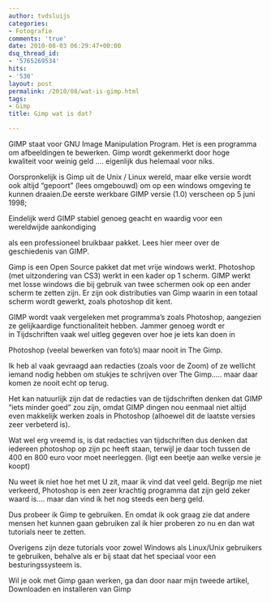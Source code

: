 ```yaml
---
author: tvdsluijs
categories:
- Fotografie
comments: 'true'
date: 2010-08-03 06:29:47+00:00
dsq_thread_id:
- '5765269534'
hits:
- '530'
layout: post
permalink: /2010/08/wat-is-gimp.html
tags:
- Gimp
title: Gimp wat is dat?

---
```

GIMP staat voor GNU Image Manipulation Program. Het is een programma om afbeeldingen te bewerken. Gimp wordt gekenmerkt door hoge kwaliteit voor weinig geld …. eigenlijk dus helemaal voor niks.

Oorspronkelijk is Gimp uit de Unix / Linux wereld, maar elke versie wordt ook altijd “gepoort” (lees omgebouwd) om op een windows omgeving te kunnen draaien.<!--more-->De eerste werkbare GIMP versie (1.0) verscheen op 5 juni 1998;


  
Eindelijk werd GIMP stabiel genoeg geacht en waardig voor een wereldwijde aankondiging
  
als een professioneel bruikbaar pakket. Lees hier meer over de geschiedenis van GIMP.

Gimp is een Open Source pakket dat met vrije windows werkt. Photoshop (met uitzondering van CS3) werkt in een kader op 1 scherm. GIMP werkt met losse windows die bij gebruik van twee schermen ook op een ander scherm te zetten zijn. Er zijn ook distributies van Gimp waarin in een totaal scherm wordt gewerkt, zoals photoshop dit kent.

GIMP wordt vaak vergeleken met programma’s zoals Photoshop, aangezien ze gelijkaardige functionaliteit hebben. Jammer genoeg wordt er in Tijdschriften vaak wel uitleg gegeven over hoe je iets kan doen in
  
Photoshop (veelal bewerken van foto’s) maar nooit in The Gimp.

Ik heb al vaak gevraagd aan redacties (zoals voor de Zoom) of ze wellicht iemand nodig hebben om stukjes te schrijven over The Gimp….. maar daar komen ze nooit echt op terug.

Het kan natuurlijk zijn dat de redacties van de tijdschriften denken dat GIMP “iets minder goed” zou zijn, omdat GIMP dingen nou eenmaal niet altijd even makkelijk werken zoals in Photoshop (alhoewel dit de laatste versies zeer verbeterd is).

Wat wel erg vreemd is, is dat redacties van tijdschriften dus denken dat iedereen photoshop op zijn pc heeft staan, terwijl je daar toch tussen de 400 en 800 euro voor moet neerleggen. (ligt een beetje aan welke versie je koopt)

Nu weet ik niet hoe het met U zit, maar ik vind dat veel geld. Begrijp me niet verkeerd, Photoshop is een zeer krachtig programma dat zijn geld zeker waard is…. maar dan vind ik het nog steeds een berg geld.

Dus probeer ik Gimp te gebruiken. En omdat ik ook graag zie dat andere mensen het kunnen gaan gebruiken zal ik hier proberen zo nu en dan wat tutorials neer te zetten.

Overigens zijn deze tutorials voor zowel Windows als Linux/Unix gebruikers te gebruiken, behalve als er bij staat dat het speciaal voor een besturingssysteem is.

Wil je ook met Gimp gaan werken, ga dan door naar mijn tweede artikel, Downloaden en installeren van Gimp